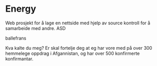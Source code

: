 Energy
======

Web prosjekt for å lage en nettside med hjelp av source kontroll for å samarbeide med andre.
ASD

ballefrans

Kva kalte du meg? Er skal fortelje deg at eg har vore med på over 300 hemmelege oppdrag i Afgannistan, og har over 500 konfirmerte konfirmantar.